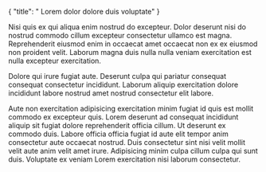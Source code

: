 {
  "title": " Lorem dolor dolore duis voluptate"
}

Nisi quis ex qui aliqua enim nostrud do excepteur. Dolor deserunt nisi do nostrud commodo cillum excepteur consectetur ullamco est magna. Reprehenderit eiusmod enim in occaecat amet occaecat non ex ex eiusmod non proident velit. Laborum magna duis nulla nulla veniam exercitation est nulla excepteur exercitation.

Dolore qui irure fugiat aute. Deserunt culpa qui pariatur consequat consequat consectetur incididunt. Laborum aliquip exercitation dolore incididunt labore nostrud amet nostrud consectetur elit labore.

Aute non exercitation adipisicing exercitation minim fugiat id quis est mollit commodo ex excepteur quis. Lorem deserunt ad consequat incididunt aliquip sit fugiat dolore reprehenderit officia cillum. Ut deserunt ex commodo duis. Labore officia officia fugiat id aute elit tempor anim consectetur aute occaecat nostrud. Duis consectetur sint nisi velit mollit velit aute anim velit amet irure. Adipisicing minim culpa cillum culpa qui sunt duis. Voluptate ex veniam Lorem exercitation nisi laborum consectetur.